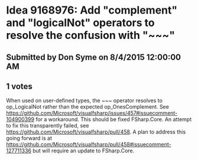 # Idea 9168976: Add "complement" and "logicalNot" operators to resolve the confusion with "~~~"

## Submitted by Don Syme on 8/4/2015 12:00:00 AM

## 1 votes

When used on user-defined types, the ~~~ operator resolves to op_LogicalNot rather than the expected op_OnesComplement. See https://github.com/Microsoft/visualfsharp/issues/457#issuecomment-104900399 for a workaround.
This should be fixed FSharp.Core. An attempt to fix this transparently failed, see https://github.com/Microsoft/visualfsharp/pull/458.
A plan to address this going forward is at https://github.com/Microsoft/visualfsharp/pull/458#issuecomment-127711336 but will require an update to FSharp.Core.


